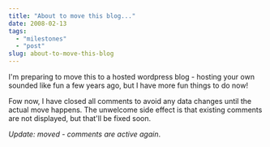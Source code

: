 ```yaml
---
title: "About to move this blog..."
date: 2008-02-13
tags: 
  - "milestones"
  - "post"
slug: about-to-move-this-blog
---
```


I'm preparing to move this to a hosted wordpress blog - hosting your own sounded like fun a few years ago, but I have more fun things to do now!

Fow now, I have closed all comments to avoid any data changes until the actual move happens. The unwelcome side effect is that existing comments are not displayed, but that'll be fixed soon.

_Update: moved - comments are active again_.

